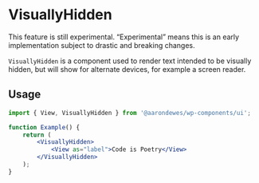 # VisuallyHidden

<div class="callout callout-alert">
This feature is still experimental. “Experimental” means this is an early implementation subject to drastic and breaking changes.
</div>

`VisuallyHidden` is a component used to render text intended to be visually hidden, but will show for alternate devices, for example a screen reader.

## Usage

```jsx
import { View, VisuallyHidden } from '@aarondewes/wp-components/ui';

function Example() {
	return (
		<VisuallyHidden>
			<View as="label">Code is Poetry</View>
		</VisuallyHidden>
	);
}
```
